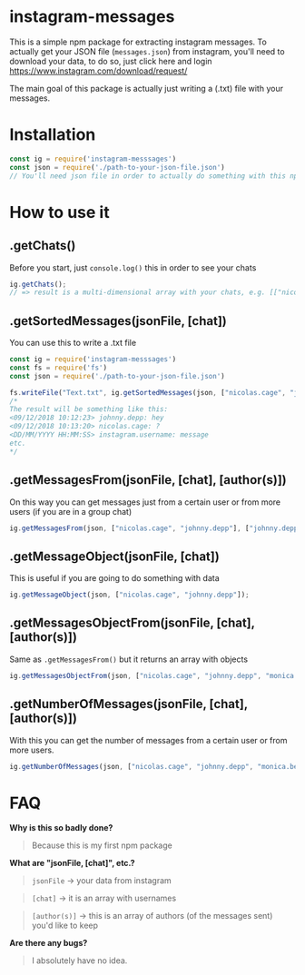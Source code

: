 # instagram-messages

This is a simple npm package for extracting instagram messages. To actually get your JSON file (`messages.json`) from instagram, you'll need to download
your data, to do so, just click here and login https://www.instagram.com/download/request/

The main goal of this package is actually just writing a (.txt) file with your messages.

# Installation

```js
const ig = require('instagram-messsages')
const json = require('./path-to-your-json-file.json') 
// You'll need json file in order to actually do something with this npm package
```

# How to use it

## .getChats()

Before you start, just `console.log()` this in order to see your chats

```js
ig.getChats(); 
// => result is a multi-dimensional array with your chats, e.g. [["nicolas.cage", "johnny.depp"], ["johnny.depp", "monica.bellucci"]]
```
## .getSortedMessages(jsonFile, [chat])

You can use this to write a .txt file
```js
const ig = require('instagram-messsages')
const fs = require('fs')
const json = require('./path-to-your-json-file.json') 

fs.writeFile("Text.txt", ig.getSortedMessages(json, ["nicolas.cage", "johnny.depp"]).join("\n"), function () {});
/*
The result will be something like this:
<09/12/2018 10:12:23> johnny.depp: hey
<09/12/2018 10:13:20> nicolas.cage: ?
<DD/MM/YYYY HH:MM:SS> instagram.username: message
etc.
*/
```

## .getMessagesFrom(jsonFile, [chat], [author(s)])

On this way you can get messages just from a certain user or from more users (if you are in a group chat)

```js
ig.getMessagesFrom(json, ["nicolas.cage", "johnny.depp"], ["johnny.depp"]);
```

## .getMessageObject(jsonFile, [chat])

This is useful if you are going to do something with data

```js
ig.getMessageObject(json, ["nicolas.cage", "johnny.depp"]);
```

## .getMessagesObjectFrom(jsonFile, [chat], [author(s)])

Same as `.getMessagesFrom()` but it returns an array with objects

```js
ig.getMessagesObjectFrom(json, ["nicolas.cage", "johnny.depp", "monica.bellucci"], ["monica.bellucci", "johnny.depp"]);
```

## .getNumberOfMessages(jsonFile, [chat], [author(s)])

With this you can get the number of messages from a certain user or from more users.

```js
ig.getNumberOfMessages(json, ["nicolas.cage", "johnny.depp", "monica.bellucci"], ["johnny.depp"]);
```

# FAQ

**Why is this so badly done?**
>Because this is my first npm package

**What are "jsonFile, [chat]", etc.?**
> `jsonFile`    -> your data from instagram  

> `[chat]`      -> it is an array with usernames

> `[author(s)]` -> this is an array of authors (of the messages sent) you'd like to keep

**Are there any bugs?**

> I absolutely have no idea.
